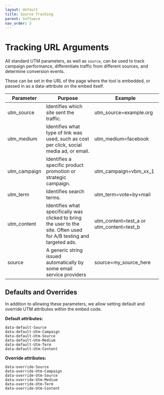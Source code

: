 ```yaml
---
layout: default
title: Source Tracking
parent: Software
nav_order: 3
---
```


# Tracking URL Arguments

All standard UTM parameters, as well as `source`, can be used to track campaign performance, differentiate traffic from different sources, and determine conversion events.

These can be set in the URL of the page where the tool is embedded, or passed in as a data-attribute on the embed itself.

|Parameter|Purpose|Example|
|---|---|---|
utm_source|Identifies which site sent the traffic.|utm_source=example.org
utm_medium|Identifies what type of link was used, such as cost per click, social media ad, or email.|utm_medium=facebook
utm_campaign|Identifies a specific product promotion or strategic campaign.|utm_campaign=vbm_xx_1
utm_term|Identifies search terms.|utm_term=vote+by+mail
utm_content|Identifies what specifically was clicked to bring the user to the site. Often used for A/B testing and targeted ads.|utm_content=test_a or utm_content=test_b
source|A generic string issued automatically by some email service providers|source=my_source_here


## Defaults and Overrides

In addition to allowing these parameters, we allow setting default and override UTM attributes within the embed code.

**Default attributes:**

```
data-default-Source
data-default-Utm-Campaign
data-default-Utm-Source
data-default-Utm-Medium
data-default-Utm-Term
data-default-Utm-Content
```

**Override attributes:**

```
data-override-Source
data-override-Utm-Campaign
data-override-Utm-Source
data-override-Utm-Medium
data-override-Utm-Term
data-override-Utm-Content
```

